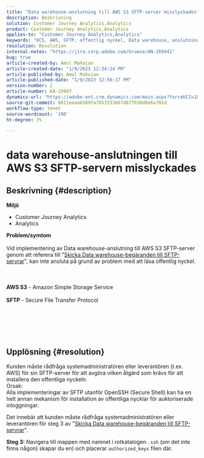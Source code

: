 ```yaml
---
title: "Data warehouse-anslutning till AWS S3 SFTP-server misslyckades"
description: Beskrivning
solution: Customer Journey Analytics,Analytics
product: Customer Journey Analytics,Analytics
applies-to: "Customer Journey Analytics,Analytics"
keywords: "KCS, AWS, SFTP, offentlig nyckel, Data warehouse, anslutning, S3"
resolution: Resolution
internal-notes: "https://jira.corp.adobe.com/browse/AN-269441"
bug: true
article-created-by: Amol Mahajan
article-created-date: "1/9/2023 12:34:24 PM"
article-published-by: Amol Mahajan
article-published-date: "1/9/2023 12:50:17 PM"
version-number: 2
article-number: KA-19907
dynamics-url: "https://adobe-ent.crm.dynamics.com/main.aspx?forceUCI=1&pagetype=entityrecord&etn=knowledgearticle&id=02160cee-1990-ed11-aad1-6045bd0067ea"
source-git-commit: 6611eeaa6589fa7053533667d877030d8e6a702d
workflow-type: tm+mt
source-wordcount: '190'
ht-degree: 3%

---
```


# data warehouse-anslutningen till AWS S3 SFTP-servern misslyckades

## Beskrivning {#description}

<b>Miljö</b>
- Customer Journey Analytics
- Analytics 



<b>Problem/symtom</b><br><br>Vid implementering av Data warehouse-anslutning till AWS S3 SFTP-server genom att referera till &quot;[Skicka Data warehouse-begäranden till SFTP-servrar](https://experienceleague.adobe.com/docs/analytics/export/ftp-and-sftp/secure-file-transfer-protocol/ftp-sftp-dw.html?lang=en)&quot;, kan inte ansluta på grund av problem med att läsa offentlig nyckel.<br><br> <br><br><b>AWS S3</b> - Amazon Simple Storage Service<br><br><b>SFTP</b> - Secure File Transfer Protocol<br><br> <br><br><br>
&#x200B; &#x200B; &#x200B;


## Upplösning {#resolution}

Kunden måste rådfråga systemadministratören eller leverantören (t.ex. AWS) för sin SFTP-server för att avgöra vilken åtgärd som krävs för att installera den offentliga nyckeln.<br>Orsak:<br>
Alla implementeringar av SFTP utanför OpenSSH (Secure Shell) kan ha en helt annan mekanism för installation av offentliga nycklar för auktoriserade inloggningar.

Det innebär att kunden måste rådfråga systemadministratören eller leverantören för steg 3 av &quot;[Skicka Data warehouse-begäranden till SFTP-servrar](https://experienceleague.adobe.com/docs/analytics/export/ftp-and-sftp/secure-file-transfer-protocol/ftp-sftp-dw.html?lang=en)&quot;.

<b>Steg 3:</b> Navigera till mappen med namnet i rotkatalogen `.ssh` (om det inte finns någon) skapar du en) och placerar `authorized_keys` filen där.
